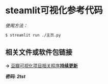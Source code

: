 # steamlit可视化参考代码 #
*使用方法：*
``` bash
$ streamlit run ./主页.py
```
## 相关文件或软件包链接 ##
**→** [豆瓣可视化项目相关程序**持续更新**](https://linyer.lanzoue.com/b0w7qpw7a)


***密码: 2tst***
